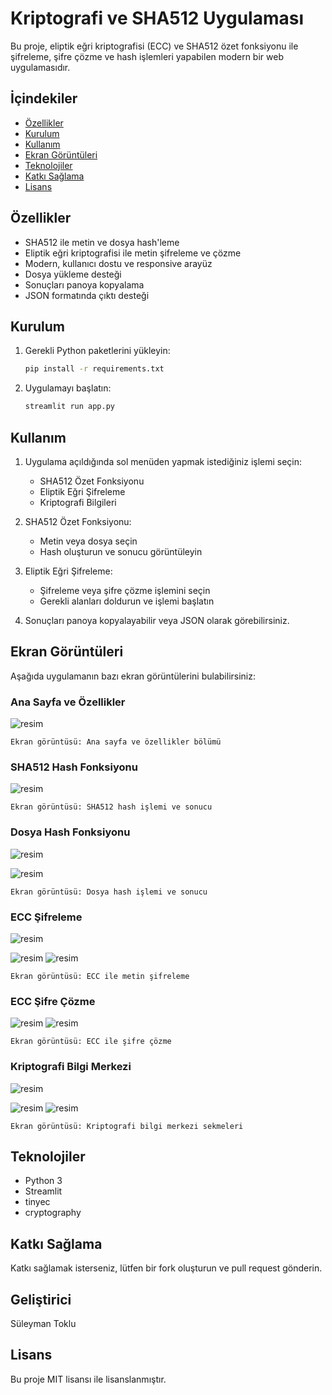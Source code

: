 # Kriptografi ve SHA512 Uygulaması

Bu proje, eliptik eğri kriptografisi (ECC) ve SHA512 özet fonksiyonu ile şifreleme, şifre çözme ve hash işlemleri yapabilen modern bir web uygulamasıdır.

## İçindekiler

- [Özellikler](#özellikler)
- [Kurulum](#kurulum)
- [Kullanım](#kullanım)
- [Ekran Görüntüleri](#ekran-görüntüleri)
- [Teknolojiler](#teknolojiler)
- [Katkı Sağlama](#katkı-sağlama)
- [Lisans](#lisans)

## Özellikler

- SHA512 ile metin ve dosya hash'leme
- Eliptik eğri kriptografisi ile metin şifreleme ve çözme
- Modern, kullanıcı dostu ve responsive arayüz
- Dosya yükleme desteği
- Sonuçları panoya kopyalama
- JSON formatında çıktı desteği

## Kurulum

1. Gerekli Python paketlerini yükleyin:
    ```bash
    pip install -r requirements.txt
    ```
2. Uygulamayı başlatın:
    ```bash
    streamlit run app.py
    ```

## Kullanım

1. Uygulama açıldığında sol menüden yapmak istediğiniz işlemi seçin:
    - SHA512 Özet Fonksiyonu
    - Eliptik Eğri Şifreleme
    - Kriptografi Bilgileri

2. SHA512 Özet Fonksiyonu:
    - Metin veya dosya seçin
    - Hash oluşturun ve sonucu görüntüleyin

3. Eliptik Eğri Şifreleme:
    - Şifreleme veya şifre çözme işlemini seçin
    - Gerekli alanları doldurun ve işlemi başlatın

4. Sonuçları panoya kopyalayabilir veya JSON olarak görebilirsiniz.

## Ekran Görüntüleri

Aşağıda uygulamanın bazı ekran görüntülerini bulabilirsiniz:

### Ana Sayfa ve Özellikler

![resim](https://github.com/user-attachments/assets/fbd5f8e3-9a89-4c27-be1c-55d2ced43610)

`Ekran görüntüsü: Ana sayfa ve özellikler bölümü`

### SHA512 Hash Fonksiyonu

![resim](https://github.com/user-attachments/assets/8d0e700a-cf68-4cd9-b5f9-1945bb90fad2)

`Ekran görüntüsü: SHA512 hash işlemi ve sonucu`

### Dosya Hash Fonksiyonu

![resim](https://github.com/user-attachments/assets/82bd8257-f5cd-4f00-9b1b-3b64feba1ae6)

![resim](https://github.com/user-attachments/assets/d8ad6a4f-12a1-43d4-8d2f-fa255601d42a)

`Ekran görüntüsü: Dosya hash işlemi ve sonucu`

### ECC Şifreleme

![resim](https://github.com/user-attachments/assets/c700448a-c13b-4475-8817-0f9729e0cdbf)

![resim](https://github.com/user-attachments/assets/174e8320-0d25-4706-8f45-a61fe22c3c28)
![resim](https://github.com/user-attachments/assets/c32fd9b7-a64b-4da3-b8eb-780dbe9b2623)

`Ekran görüntüsü: ECC ile metin şifreleme`

### ECC Şifre Çözme

![resim](https://github.com/user-attachments/assets/38cabb7f-1283-4997-9ca6-b58b6877f18e)
![resim](https://github.com/user-attachments/assets/1ee10afe-183f-4eb9-8c1b-70202aa425d5)

`Ekran görüntüsü: ECC ile şifre çözme`

### Kriptografi Bilgi Merkezi

![resim](https://github.com/user-attachments/assets/f0119f84-b298-47b5-b7c1-3c7e27f7a56a)

![resim](https://github.com/user-attachments/assets/ac253a08-b898-4754-881e-44b45bf5f04e)
![resim](https://github.com/user-attachments/assets/08782ee4-7395-48e7-ab19-fbbece635097)

`Ekran görüntüsü: Kriptografi bilgi merkezi sekmeleri`

## Teknolojiler

- Python 3
- Streamlit
- tinyec
- cryptography

## Katkı Sağlama

Katkı sağlamak isterseniz, lütfen bir fork oluşturun ve pull request gönderin.

## Geliştirici

Süleyman Toklu

## Lisans

Bu proje MIT lisansı ile lisanslanmıştır.
